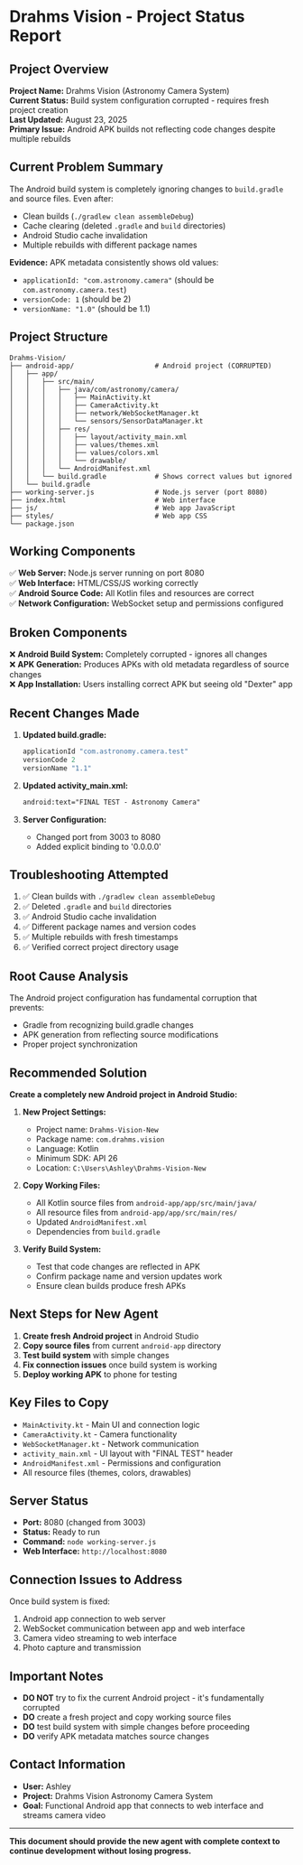 # Drahms Vision - Project Status Report

## Project Overview
**Project Name:** Drahms Vision (Astronomy Camera System)  
**Current Status:** Build system configuration corrupted - requires fresh project creation  
**Last Updated:** August 23, 2025  
**Primary Issue:** Android APK builds not reflecting code changes despite multiple rebuilds

## Current Problem Summary
The Android build system is completely ignoring changes to `build.gradle` and source files. Even after:
- Clean builds (`./gradlew clean assembleDebug`)
- Cache clearing (deleted `.gradle` and `build` directories)
- Android Studio cache invalidation
- Multiple rebuilds with different package names

**Evidence:** APK metadata consistently shows old values:
- `applicationId: "com.astronomy.camera"` (should be `com.astronomy.camera.test`)
- `versionCode: 1` (should be 2)
- `versionName: "1.0"` (should be 1.1)

## Project Structure
```
Drahms-Vision/
├── android-app/                    # Android project (CORRUPTED)
│   ├── app/
│   │   ├── src/main/
│   │   │   ├── java/com/astronomy/camera/
│   │   │   │   ├── MainActivity.kt
│   │   │   │   ├── CameraActivity.kt
│   │   │   │   ├── network/WebSocketManager.kt
│   │   │   │   └── sensors/SensorDataManager.kt
│   │   │   ├── res/
│   │   │   │   ├── layout/activity_main.xml
│   │   │   │   ├── values/themes.xml
│   │   │   │   ├── values/colors.xml
│   │   │   │   └── drawable/
│   │   │   └── AndroidManifest.xml
│   │   └── build.gradle            # Shows correct values but ignored
│   └── build.gradle
├── working-server.js               # Node.js server (port 8080)
├── index.html                      # Web interface
├── js/                             # Web app JavaScript
├── styles/                         # Web app CSS
└── package.json
```

## Working Components
✅ **Web Server:** Node.js server running on port 8080  
✅ **Web Interface:** HTML/CSS/JS working correctly  
✅ **Android Source Code:** All Kotlin files and resources are correct  
✅ **Network Configuration:** WebSocket setup and permissions configured  

## Broken Components
❌ **Android Build System:** Completely corrupted - ignores all changes  
❌ **APK Generation:** Produces APKs with old metadata regardless of source changes  
❌ **App Installation:** Users installing correct APK but seeing old "Dexter" app  

## Recent Changes Made
1. **Updated build.gradle:**
   ```gradle
   applicationId "com.astronomy.camera.test"
   versionCode 2
   versionName "1.1"
   ```

2. **Updated activity_main.xml:**
   ```xml
   android:text="FINAL TEST - Astronomy Camera"
   ```

3. **Server Configuration:**
   - Changed port from 3003 to 8080
   - Added explicit binding to '0.0.0.0'

## Troubleshooting Attempted
1. ✅ Clean builds with `./gradlew clean assembleDebug`
2. ✅ Deleted `.gradle` and `build` directories
3. ✅ Android Studio cache invalidation
4. ✅ Different package names and version codes
5. ✅ Multiple rebuilds with fresh timestamps
6. ✅ Verified correct project directory usage

## Root Cause Analysis
The Android project configuration has fundamental corruption that prevents:
- Gradle from recognizing build.gradle changes
- APK generation from reflecting source modifications
- Proper project synchronization

## Recommended Solution
**Create a completely new Android project in Android Studio:**

1. **New Project Settings:**
   - Project name: `Drahms-Vision-New`
   - Package name: `com.drahms.vision`
   - Language: Kotlin
   - Minimum SDK: API 26
   - Location: `C:\Users\Ashley\Drahms-Vision-New`

2. **Copy Working Files:**
   - All Kotlin source files from `android-app/app/src/main/java/`
   - All resource files from `android-app/app/src/main/res/`
   - Updated `AndroidManifest.xml`
   - Dependencies from `build.gradle`

3. **Verify Build System:**
   - Test that code changes are reflected in APK
   - Confirm package name and version updates work
   - Ensure clean builds produce fresh APKs

## Next Steps for New Agent
1. **Create fresh Android project** in Android Studio
2. **Copy source files** from current `android-app` directory
3. **Test build system** with simple changes
4. **Fix connection issues** once build system is working
5. **Deploy working APK** to phone for testing

## Key Files to Copy
- `MainActivity.kt` - Main UI and connection logic
- `CameraActivity.kt` - Camera functionality
- `WebSocketManager.kt` - Network communication
- `activity_main.xml` - UI layout with "FINAL TEST" header
- `AndroidManifest.xml` - Permissions and configuration
- All resource files (themes, colors, drawables)

## Server Status
- **Port:** 8080 (changed from 3003)
- **Status:** Ready to run
- **Command:** `node working-server.js`
- **Web Interface:** `http://localhost:8080`

## Connection Issues to Address
Once build system is fixed:
1. Android app connection to web server
2. WebSocket communication between app and web interface
3. Camera video streaming to web interface
4. Photo capture and transmission

## Important Notes
- **DO NOT** try to fix the current Android project - it's fundamentally corrupted
- **DO** create a fresh project and copy working source files
- **DO** test build system with simple changes before proceeding
- **DO** verify APK metadata matches source changes

## Contact Information
- **User:** Ashley
- **Project:** Drahms Vision Astronomy Camera System
- **Goal:** Functional Android app that connects to web interface and streams camera video

---
**This document should provide the new agent with complete context to continue development without losing progress.**
